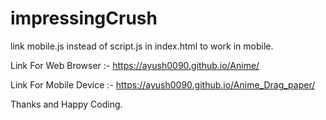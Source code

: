 # impressingCrush
link mobile.js instead of script.js in index.html to work in mobile.

Link For Web Browser :- https://ayush0090.github.io/Anime/

Link For Mobile Device :- https://ayush0090.github.io/Anime_Drag_paper/

Thanks and Happy Coding.
